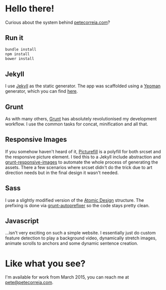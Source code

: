 # Hello there!

Curious about the system behind [petecorreia.com](http://petecorreia.com)?

## Run it
```bash
bundle install
npm install
bower install
```

## Jekyll

I use [Jekyll](http://jekyllrb.com/) as the static generator. The app was scaffolded using a [Yeoman](http://yeoman.io/) generator, which you can find [here](https://github.com/robwierzbowski/generator-jekyllrb).

## Grunt

As with many others, [Grunt](http://gruntjs.com/) has absolutely revolutionised my development workflow. I use the common tasks for concat, minification and all that.

## Responsive Images

If you somehow haven't heard of it, [Picturefill](http://scottjehl.github.io/picturefill/) is a polyfill for both srcset and the responsive picture element. I tied this to a Jekyll include abstraction and [grunt-responsive-images](https://github.com/andismith/grunt-responsive-images/) to automate the whole process of generating the assets. There a few scenarios where srcset didn't do the trick due to art direction needs but in the final design it wasn't needed.

## Sass

I use a slightly modified version of the [Atomic Design](http://bradfrost.com/blog/post/atomic-web-design/) structure. The prefixing is done via [grunt-autoprefixer](https://github.com/nDmitry/grunt-autoprefixer) so the code stays pretty clean.

## Javascript

...isn't very exciting on such a simple website. I essentially just do custom feature detection to play a background video, dynamically stretch images, animate scrolls to anchors and some dynamic sentence creation.

# Like what you see?

I'm available for work from March 2015, you can reach me at [pete@petecorreia.com](mailto:pete@petecorreia.com).
